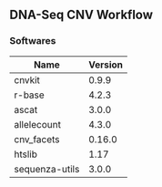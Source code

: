 ## DNA-Seq CNV Workflow

### Softwares

| Name           | Version |
| -------------- | ------- |
| cnvkit         | 0.9.9   |
| r-base         | 4.2.3   |
| ascat          | 3.0.0   |
| allelecount    | 4.3.0   |
| cnv_facets     | 0.16.0  |
| htslib         | 1.17    |
| sequenza-utils | 3.0.0   |
